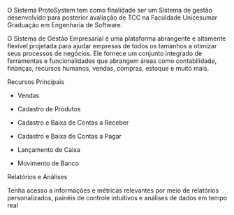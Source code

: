 O Sistema ProtoSystem tem como finalidade ser um Sistema de gestão desenvolvido para posterior avaliação de TCC na Faculdade Unicesumar Graduação em Engenharia de Software.

O Sistema de Gestão Empresarial é uma plataforma abrangente e altamente flexível projetada para ajudar empresas de todos os tamanhos a otimizar seus processos de negócios. Ele fornece um conjunto integrado de ferramentas e funcionalidades que abrangem áreas como contabilidade, finanças, recursos humanos, vendas, compras, estoque e muito mais.

Recursos Principais

  * Vendas
  
  * Cadastro de Produtos
  
  * Cadastro e Baixa de Contas a Receber
  
  * Cadastro e Baixa de Contas a Pagar
  
  * Lançamento de Caixa
  
  * Movimento de Banco
    
Relatórios e Análises

Tenha acesso a informações e métricas relevantes por meio de relatórios personalizados, painéis de controle intuitivos e análises de dados em tempo real
